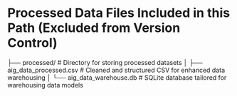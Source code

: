 # Processed Data Files Included in this Path (Excluded from Version Control)

├── processed/                      # Directory for storing processed datasets
│   ├── aig_data_processed.csv      # Cleaned and structured CSV for enhanced data warehousing
│   └── aig_data_warehouse.db       # SQLite database tailored for warehousing data models